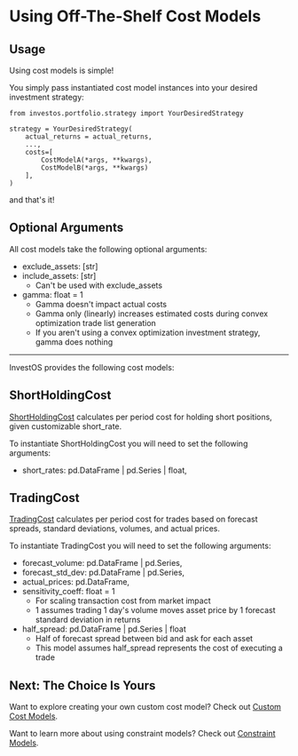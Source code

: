 <h1>Using Off-The-Shelf Cost Models</h1>

## Usage

Using cost models is simple!

You simply pass instantiated cost model instances into your desired investment strategy:

```
from investos.portfolio.strategy import YourDesiredStrategy

strategy = YourDesiredStrategy(
    actual_returns = actual_returns,
    ...,
    costs=[
        CostModelA(*args, **kwargs),
        CostModelB(*args, **kwargs)
    ],
)
```

and that's it!

## Optional Arguments

All cost models take the following optional arguments:

-   exclude_assets: [str]
-   include_assets: [str]
    -   Can't be used with exclude_assets
-   gamma: float = 1
    -   Gamma doesn't impact actual costs
    -   Gamma only (linearly) increases estimated costs during convex optimization trade list generation
    -   If you aren't using a convex optimization investment strategy, gamma does nothing

---

InvestOS provides the following cost models:

## ShortHoldingCost

[ShortHoldingCost](https://github.com/ForecastOS/investos/tree/v0.3.9/investos/portfolio/cost_model/short_holding_cost.py) calculates per period cost for holding short positions, given customizable short_rate.

To instantiate ShortHoldingCost you will need to set the following arguments:

-   short_rates: pd.DataFrame | pd.Series | float,

## TradingCost

[TradingCost](https://github.com/ForecastOS/investos/tree/v0.3.9/investos/portfolio/cost_model/trading_cost.py) calculates per period cost for trades based on forecast spreads, standard deviations, volumes, and actual prices.

To instantiate TradingCost you will need to set the following arguments:

-   forecast_volume: pd.DataFrame | pd.Series,
-   forecast_std_dev: pd.DataFrame | pd.Series,
-   actual_prices: pd.DataFrame,
-   sensitivity_coeff: float = 1
    -   For scaling transaction cost from market impact
    -   1 assumes trading 1 day's volume moves asset price by 1 forecast standard deviation in returns
-   half_spread: pd.DataFrame | pd.Series | float
    -   Half of forecast spread between bid and ask for each asset
    -   This model assumes half_spread represents the cost of executing a trade

## Next: The Choice Is Yours

Want to explore creating your own custom cost model? Check out [Custom Cost Models](/guides/bespoke/custom_cost_models).

Want to learn more about using constraint models? Check out [Constraint Models](/guides/off_the_shelf/constraint_models).
